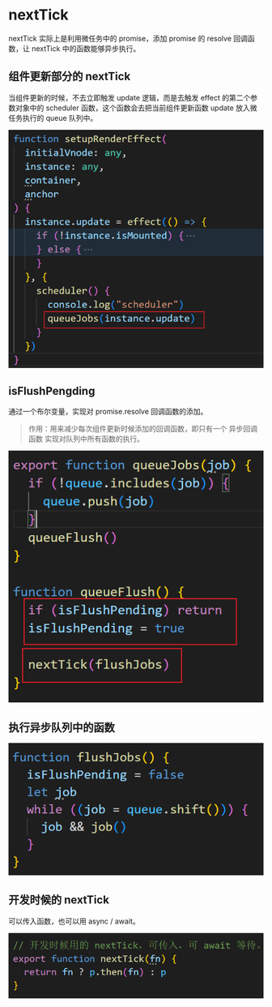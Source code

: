 #	nextTick

nextTick 实际上是利用微任务中的 promise，添加 promise 的 resolve 回调函数，让 nextTick 中的函数能够异步执行。

##	组件更新部分的 nextTick

当组件更新的时候，不去立即触发 update 逻辑，而是去触发 effect 的第二个参数对象中的 scheduler 函数，这个函数会去把当前组件更新函数 update 放入微任务执行的 queue 队列中。

![](https://raw.githubusercontent.com/qiulengshuo/images/master/20220608195348.png)

##	isFlushPengding

通过一个布尔变量，实现对 promise.resolve 回调函数的添加。

> 作用：用来减少每次组件更新时候添加的回调函数，即只有一个 异步回调函数 实现对队列中所有函数的执行。

![](https://raw.githubusercontent.com/qiulengshuo/images/master/20220608195915.png)

##	执行异步队列中的函数

![](https://raw.githubusercontent.com/qiulengshuo/images/master/20220608195952.png)

##	开发时候的 nextTick

可以传入函数，也可以用 async / await。

![](https://raw.githubusercontent.com/qiulengshuo/images/master/20220608200021.png)

